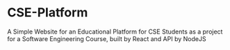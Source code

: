 # CSE-Platform

A Simple Website for an Educational Platform for CSE Students as a project for a Software Engineering Course, built
by React and API by NodeJS
